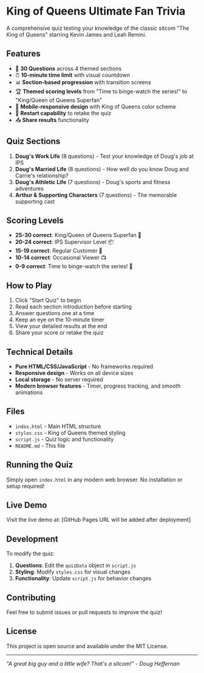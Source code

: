 # King of Queens Ultimate Fan Trivia

A comprehensive quiz testing your knowledge of the classic sitcom "The King of Queens" starring Kevin James and Leah Remini.

## Features

- 🎯 **30 Questions** across 4 themed sections
- ⏰ **10-minute time limit** with visual countdown
- 📊 **Section-based progression** with transition screens
- 🏆 **Themed scoring levels** from "Time to binge-watch the series!" to "King/Queen of Queens Superfan"
- 📱 **Mobile-responsive design** with King of Queens color scheme
- 🔄 **Restart capability** to retake the quiz
- 📤 **Share results** functionality

## Quiz Sections

1. **Doug's Work Life** (8 questions) - Test your knowledge of Doug's job at IPS
2. **Doug's Married Life** (8 questions) - How well do you know Doug and Carrie's relationship?
3. **Doug's Athletic Life** (7 questions) - Doug's sports and fitness adventures
4. **Arthur & Supporting Characters** (7 questions) - The memorable supporting cast

## Scoring Levels

- **25-30 correct**: King/Queen of Queens Superfan 👑
- **20-24 correct**: IPS Supervisor Level 📦
- **15-19 correct**: Regular Customer 🏪
- **10-14 correct**: Occasional Viewer 📺
- **0-9 correct**: Time to binge-watch the series! 🍿

## How to Play

1. Click "Start Quiz" to begin
2. Read each section introduction before starting
3. Answer questions one at a time
4. Keep an eye on the 10-minute timer
5. View your detailed results at the end
6. Share your score or retake the quiz

## Technical Details

- **Pure HTML/CSS/JavaScript** - No frameworks required
- **Responsive design** - Works on all device sizes
- **Local storage** - No server required
- **Modern browser features** - Timer, progress tracking, and smooth animations

## Files

- `index.html` - Main HTML structure
- `styles.css` - King of Queens themed styling
- `script.js` - Quiz logic and functionality
- `README.md` - This file

## Running the Quiz

Simply open `index.html` in any modern web browser. No installation or setup required!

## Live Demo

Visit the live demo at: [GitHub Pages URL will be added after deployment]

## Development

To modify the quiz:

1. **Questions**: Edit the `quizData` object in `script.js`
2. **Styling**: Modify `styles.css` for visual changes
3. **Functionality**: Update `script.js` for behavior changes

## Contributing

Feel free to submit issues or pull requests to improve the quiz!

## License

This project is open source and available under the MIT License.

---

*"A great big guy and a little wife? That's a sitcom!" - Doug Heffernan*
